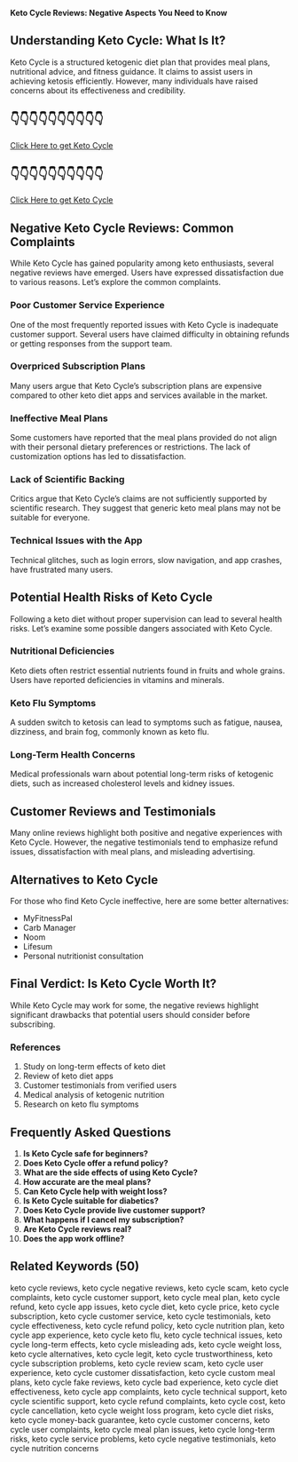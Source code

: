 **Keto Cycle Reviews: Negative Aspects You Need to Know**

## Understanding Keto Cycle: What Is It?
Keto Cycle is a structured ketogenic diet plan that provides meal plans, nutritional advice, and fitness guidance. It claims to assist users in achieving ketosis efficiently. However, many individuals have raised concerns about its effectiveness and credibility.

👇👇👇👇👇👇👇👇👇👇
------
[Click Here to get Keto Cycle](http://www.edftrk.com/SH166H)

👇👇👇👇👇👇👇👇👇👇
------
[Click Here to get Keto Cycle](http://www.edftrk.com/SH166H)

## Negative Keto Cycle Reviews: Common Complaints
While Keto Cycle has gained popularity among keto enthusiasts, several negative reviews have emerged. Users have expressed dissatisfaction due to various reasons. Let’s explore the common complaints.

### Poor Customer Service Experience
One of the most frequently reported issues with Keto Cycle is inadequate customer support. Several users have claimed difficulty in obtaining refunds or getting responses from the support team.

### Overpriced Subscription Plans
Many users argue that Keto Cycle’s subscription plans are expensive compared to other keto diet apps and services available in the market.

### Ineffective Meal Plans
Some customers have reported that the meal plans provided do not align with their personal dietary preferences or restrictions. The lack of customization options has led to dissatisfaction.

### Lack of Scientific Backing
Critics argue that Keto Cycle’s claims are not sufficiently supported by scientific research. They suggest that generic keto meal plans may not be suitable for everyone.

### Technical Issues with the App
Technical glitches, such as login errors, slow navigation, and app crashes, have frustrated many users.

## Potential Health Risks of Keto Cycle
Following a keto diet without proper supervision can lead to several health risks. Let’s examine some possible dangers associated with Keto Cycle.

### Nutritional Deficiencies
Keto diets often restrict essential nutrients found in fruits and whole grains. Users have reported deficiencies in vitamins and minerals.

### Keto Flu Symptoms
A sudden switch to ketosis can lead to symptoms such as fatigue, nausea, dizziness, and brain fog, commonly known as keto flu.

### Long-Term Health Concerns
Medical professionals warn about potential long-term risks of ketogenic diets, such as increased cholesterol levels and kidney issues.

## Customer Reviews and Testimonials
Many online reviews highlight both positive and negative experiences with Keto Cycle. However, the negative testimonials tend to emphasize refund issues, dissatisfaction with meal plans, and misleading advertising.

## Alternatives to Keto Cycle
For those who find Keto Cycle ineffective, here are some better alternatives:
- MyFitnessPal
- Carb Manager
- Noom
- Lifesum
- Personal nutritionist consultation

## Final Verdict: Is Keto Cycle Worth It?
While Keto Cycle may work for some, the negative reviews highlight significant drawbacks that potential users should consider before subscribing.

### References
1. Study on long-term effects of keto diet
2. Review of keto diet apps
3. Customer testimonials from verified users
4. Medical analysis of ketogenic nutrition
5. Research on keto flu symptoms

## Frequently Asked Questions
1. **Is Keto Cycle safe for beginners?**
2. **Does Keto Cycle offer a refund policy?**
3. **What are the side effects of using Keto Cycle?**
4. **How accurate are the meal plans?**
5. **Can Keto Cycle help with weight loss?**
6. **Is Keto Cycle suitable for diabetics?**
7. **Does Keto Cycle provide live customer support?**
8. **What happens if I cancel my subscription?**
9. **Are Keto Cycle reviews real?**
10. **Does the app work offline?**

## Related Keywords (50)
keto cycle reviews, keto cycle negative reviews, keto cycle scam, keto cycle complaints, keto cycle customer support, keto cycle meal plan, keto cycle refund, keto cycle app issues, keto cycle diet, keto cycle price, keto cycle subscription, keto cycle customer service, keto cycle testimonials, keto cycle effectiveness, keto cycle refund policy, keto cycle nutrition plan, keto cycle app experience, keto cycle keto flu, keto cycle technical issues, keto cycle long-term effects, keto cycle misleading ads, keto cycle weight loss, keto cycle alternatives, keto cycle legit, keto cycle trustworthiness, keto cycle subscription problems, keto cycle review scam, keto cycle user experience, keto cycle customer dissatisfaction, keto cycle custom meal plans, keto cycle fake reviews, keto cycle bad experience, keto cycle diet effectiveness, keto cycle app complaints, keto cycle technical support, keto cycle scientific support, keto cycle refund complaints, keto cycle cost, keto cycle cancellation, keto cycle weight loss program, keto cycle diet risks, keto cycle money-back guarantee, keto cycle customer concerns, keto cycle user complaints, keto cycle meal plan issues, keto cycle long-term risks, keto cycle service problems, keto cycle negative testimonials, keto cycle nutrition concerns
